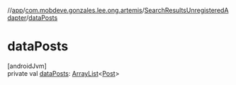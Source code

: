 //[app](../../../index.md)/[com.mobdeve.gonzales.lee.ong.artemis](../index.md)/[SearchResultsUnregisteredAdapter](index.md)/[dataPosts](data-posts.md)

# dataPosts

[androidJvm]\
private val [dataPosts](data-posts.md): [ArrayList](https://developer.android.com/reference/kotlin/java/util/ArrayList.html)<[Post](../-post/index.md)>
